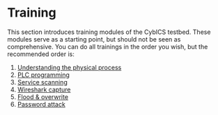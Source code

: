 # Training 
This section introduces training modules of the CybICS testbed.
These modules serve as a starting point, but should not be seen as comprehensive.
You can do all trainings in the order you wish, but the recommended order is:
1. [Understanding the physical process](physical_process/README.md)
1. [PLC programming](plc_programming/README.md)
1. [Service scanning](scanning/README.md)
1. [Wireshark capture](wireshark_capture/README.md)
1. [Flood & overwrite](flood_overwrite/README.md)
1. [Password attack](password_attack/README.md)